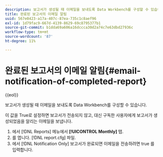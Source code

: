 ```yaml
---
description: 보고서가 생성될 때 이메일을 보내도록 Data Workbench를 구성할 수 있습니다.
title: 완료된 보고서의 이메일 알림
uuid: 567e0423-a17a-407c-87ea-735c1c8aef96
exl-id: 1d79fac9-667d-4139-8629-69c8795377b1
source-git-commit: b1dda69a606a16dccca30d2a74c7e63dbd27936c
workflow-type: tm+mt
source-wordcount: '87'
ht-degree: 11%

---
```


# 완료된 보고서의 이메일 알림{#email-notification-of-completed-report}

{{eol}}

보고서가 생성될 때 이메일을 보내도록 Data Workbench를 구성할 수 있습니다.

이 값을 True로 설정하면 보고서가 전송되지 않고, 대신 구독한 사용자에게 보고서가 생성되었음을 알리는 이메일을 보냅니다.

1. 에서 [!DNL Reports] 메뉴에서 **[!UICONTROL Monthly]** 탭.
1. 를 엽니다. [!DNL report.cfg] 파일.
1. 에서 [!DNL Notification Only] 보고서가 완료되면 이메일을 전송하려면 true 를 입력합니다.
